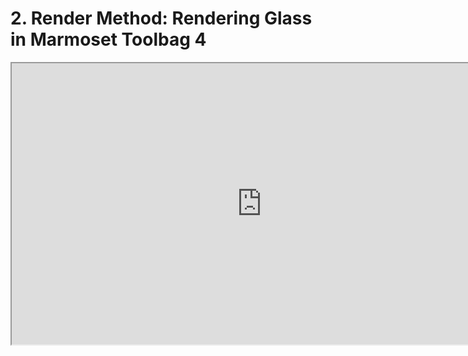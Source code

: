 # 2. Render Method: Rendering Glass in Marmoset Toolbag 4

<p><iframe src="https://www.youtube.com/embed/SE8yqsB1IOo?rel=0" width="800" height="450" allowfullscreen="allowfullscreen" allow="accelerometer; autoplay; clipboard-write; encrypted-media; gyroscope; picture-in-picture"></iframe></p>